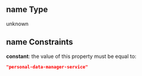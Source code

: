 ## name Type

unknown

## name Constraints

**constant**: the value of this property must be equal to:

```json
"personal-data-manager-service"
```
